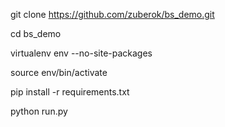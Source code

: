 git clone https://github.com/zuberok/bs_demo.git

cd bs_demo

virtualenv env --no-site-packages

source env/bin/activate

pip install -r requirements.txt

python run.py